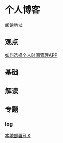 # 个人博客

[阅读地址](https://wengzhisong-hz.github.io/blog/)

## 观点

[如何选择个人时间管理APP](./观点/如何选择个人时间管理APP.md)

## 基础

## 解读

## 专题

### log

[本地部署ELK](./专题：log/本地部署ELK.md)


